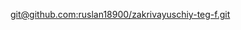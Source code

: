 [git@github.com:ruslan18900/zakrivayuschiy-teg-f.git](https://github.com/ruslan18900/zakrivayuschiy-teg-f.git)